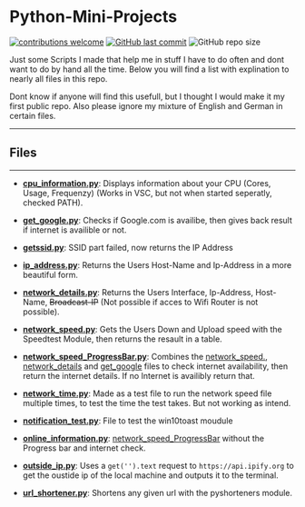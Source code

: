 # **Python-Mini-Projects**

[![contributions welcome](https://img.shields.io/badge/contributions-welcome-brightgreen.svg?style=flat)](https://github.com/PhilRoli/Python-Mini-Projects/pulls) [![GitHub last commit](https://img.shields.io/github/last-commit/philroli/Python-Mini-Projects)](https://github.com/PhilRoli/Python-Mini-Projects/pulls) ![GitHub repo size](https://img.shields.io/github/repo-size/philroli/Python-Mini-Projects)

Just some Scripts I made that help me in stuff I have to do often and dont want to do by hand all the time.
Below you will find a list with explination to nearly all files in this repo.

Dont know if anyone will find this usefull, but I thought I would make it my first public repo.
Also please ignore my mixture of English and German in certain files.

---

## Files

---

- **[cpu_information.py](/cpu_information.py)**: Displays information about your CPU (Cores, Usage, Frequenzy) (Works in VSC, but not when started seperatly, checked PATH).

- **[get_google.py](/get_google.py)**: Checks if Google.com is availibe, then gives back result if internet is availible or not.

- **[getssid.py](/getssid.py)**: SSID part failed, now returns the IP Address

- **[ip_address.py](/ip_address.py)**: Returns the Users Host-Name and Ip-Address in a more beautiful form.

- **[network_details.py](/network_details.py)**: Returns the Users Interface, Ip-Address, Host-Name, ~~Broadcast-IP~~ (Not possible if acces to Wifi Router is not possible).

- **[network_speed.py](/network_speed.py)**: Gets the Users Down and Upload speed with the Speedtest Module, then returns the resault in a table.

- **[network_speed_ProgressBar.py](/network_speed_ProgressBar.py)**: Combines the [network_speed.](/network_speed.py), [network_details](/network_details.py) and [get_google](/get_google.py) files to check internet availability, then return the internet details. If no Internet is availibly return that.

- **[network_time.py](/network_time.py)**: Made as a test file to run the network speed file multiple times, to test the time the test takes. But not working as intend.

- **[notification_test.py](/notification_test.py)**: File to test the win10toast moudule

- **[online_information.py](/online_information.py)**: [network_speed_ProgressBar](/network_speed_ProgressBar.py) without the Progress bar and internet check.

- **[outside_ip.py](/outside_ip.py)**: Uses a ``get('').text`` request to ``https://api.ipify.org`` to get the oustide ip of the local machine and outputs it to the terminal.

- **[url_shortener.py](/url_shortener.py)**: Shortens any given url with the pyshorteners module.

<!-- ---

## Folders

---

-->
